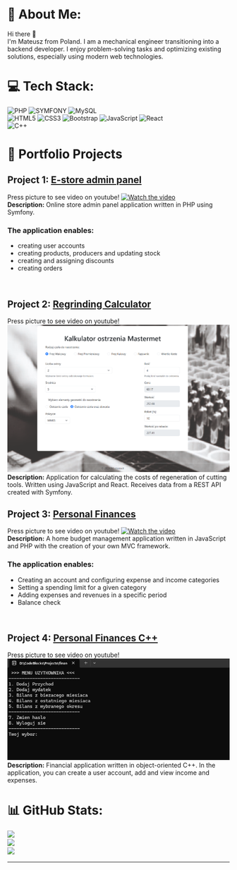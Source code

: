 # 💫 About Me:
Hi there 👋<br>I'm Mateusz from Poland. I am a mechanical engineer transitioning into a backend developer. I enjoy problem-solving tasks and optimizing existing solutions, especially using modern web technologies.

# 💻 Tech Stack:
![PHP](https://img.shields.io/badge/php-%23777BB4.svg?style=for-the-badge&logo=php&logoColor=white)
![SYMFONY](https://img.shields.io/badge/symfony-%23000000.svg?style=for-the-badge&logo=symfony&logoColor=white)
![MySQL](https://img.shields.io/badge/mysql-%234479A1.svg?style=for-the-badge&logo=mysql&logoColor=white)
<br>
![HTML5](https://img.shields.io/badge/html5-%23E34F26.svg?style=for-the-badge&logo=html5&logoColor=white)
![CSS3](https://img.shields.io/badge/css3-%231572B6.svg?style=for-the-badge&logo=css3&logoColor=white)
![Bootstrap](https://img.shields.io/badge/bootstrap-%23563D7C.svg?style=for-the-badge&logo=bootstrap&logoColor=white)
![JavaScript](https://img.shields.io/badge/javascript-%23323330.svg?style=for-the-badge&logo=javascript&logoColor=%23F7DF1E)
![React](https://img.shields.io/badge/react-%2320232a.svg?style=for-the-badge&logo=react&logoColor=%2361DAFB)
<br>
![C++](https://img.shields.io/badge/c++-%2300599C.svg?style=for-the-badge&logo=c%2B%2B&logoColor=white)

# 📂 Portfolio Projects

## Project 1: [E-store admin panel](https://github.com/MateuszWiktorowicz/store-admin-panel.git)
Press picture to see video on youtube!
[![Watch the video](https://img.youtube.com/vi/Kz5ozk2QxD4/maxresdefault.jpg)](https://youtu.be/Kz5ozk2QxD4)   
**Description:** Online store admin panel application written in PHP using Symfony.

### The application enables:
- creating user accounts
- creating products, producers and updating stock
- creating and assigning discounts
- creating orders
<br>


## Project 2: [Regrinding Calculator](https://github.com/MateuszWiktorowicz/regrinding-calc-react.git)
Press picture to see video on youtube!
[![Watch the video](kalkulator-ostrzenia-app-picture.png)](https://youtu.be/76X1VWFbyt8)   
**Description:** Application for calculating the costs of regeneration of cutting tools. Written using JavaScript and React. Receives data from a REST API created with Symfony.
<br>

## Project 3: [Personal Finances](https://github.com/MateuszWiktorowicz/PersonalFinancesMVC.git)
Press picture to see video on youtube!
[![Watch the video](https://img.youtube.com/vi/mnjAauvoRr4/maxresdefault.jpg)](https://youtu.be/mnjAauvoRr4)   
**Description:** A home budget management application written in JavaScript and PHP with the creation of your own MVC framework.

### The application enables:
- Creating an account and configuring expense and income categories
- Setting a spending limit for a given category
- Adding expenses and revenues in a specific period
- Balance check
<br>


## Project 4: [Personal Finances C++](https://github.com/MateuszWiktorowicz/financeApp.git)
Press picture to see video on youtube!
[![Watch the video](finance-app-picture.png)](https://youtu.be/bdlKbMVMR4o)   
**Description:** Financial application written in object-oriented C++. In the application, you can create a user account, add and view income and expenses.
<br>


# 📊 GitHub Stats:
![](https://github-readme-stats.vercel.app/api?username=MateuszWiktorowicz&theme=dark&hide_border=false&include_all_commits=false&count_private=false)<br/>
![](https://github-readme-streak-stats.herokuapp.com/?user=MateuszWiktorowicz&theme=dark&hide_border=false)<br/>
![](https://github-readme-stats.vercel.app/api/top-langs/?username=MateuszWiktorowicz&theme=dark&hide_border=false&include_all_commits=false&count_private=false&layout=compact)

---
